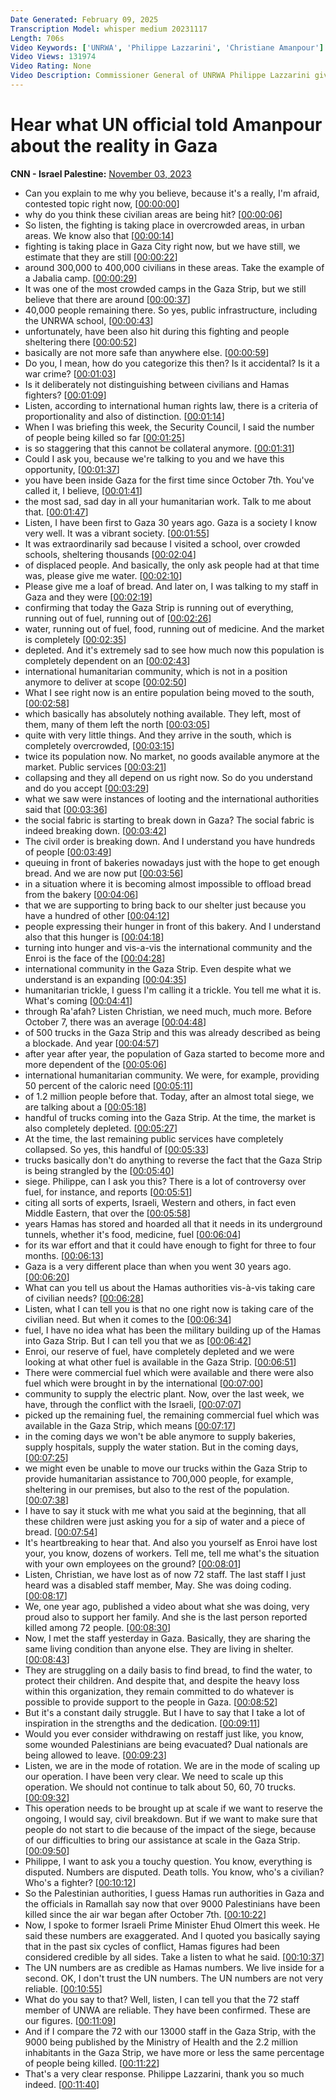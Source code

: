 ```yaml
---
Date Generated: February 09, 2025
Transcription Model: whisper medium 20231117
Length: 706s
Video Keywords: ['UNRWA', 'Philippe Lazzarini', 'Christiane Amanpour']
Video Views: 131974
Video Rating: None
Video Description: Commissioner General of UNRWA Philippe Lazzarini gives his reaction to the Israeli airstrike on the Jabalya refugee.
---
```


# Hear what UN official told Amanpour about the reality in Gaza
**CNN - Israel Palestine:** [November 03, 2023](https://www.youtube.com/watch?v=mQopuWAIons)
*  Can you explain to me why you believe, because it's a really, I'm afraid, contested topic right now, [[00:00:00](https://www.youtube.com/watch?v=mQopuWAIons&t=0.0s)]
*  why do you think these civilian areas are being hit? [[00:00:06](https://www.youtube.com/watch?v=mQopuWAIons&t=6.8s)]
*  So listen, the fighting is taking place in overcrowded areas, in urban areas. We know also that [[00:00:14](https://www.youtube.com/watch?v=mQopuWAIons&t=14.4s)]
*  fighting is taking place in Gaza City right now, but we have still, we estimate that they are still [[00:00:22](https://www.youtube.com/watch?v=mQopuWAIons&t=22.56s)]
*  around 300,000 to 400,000 civilians in these areas. Take the example of a Jabalia camp. [[00:00:29](https://www.youtube.com/watch?v=mQopuWAIons&t=29.599999999999998s)]
*  It was one of the most crowded camps in the Gaza Strip, but we still believe that there are around [[00:00:37](https://www.youtube.com/watch?v=mQopuWAIons&t=37.2s)]
*  40,000 people remaining there. So yes, public infrastructure, including the UNRWA school, [[00:00:43](https://www.youtube.com/watch?v=mQopuWAIons&t=43.519999999999996s)]
*  unfortunately, have been also hit during this fighting and people sheltering there [[00:00:52](https://www.youtube.com/watch?v=mQopuWAIons&t=52.0s)]
*  basically are not more safe than anywhere else. [[00:00:59](https://www.youtube.com/watch?v=mQopuWAIons&t=59.28s)]
*  Do you, I mean, how do you categorize this then? Is it accidental? Is it a war crime? [[00:01:03](https://www.youtube.com/watch?v=mQopuWAIons&t=63.92s)]
*  Is it deliberately not distinguishing between civilians and Hamas fighters? [[00:01:09](https://www.youtube.com/watch?v=mQopuWAIons&t=69.28s)]
*  Listen, according to international human rights law, there is a criteria of proportionality and also of distinction. [[00:01:14](https://www.youtube.com/watch?v=mQopuWAIons&t=74.24s)]
*  When I was briefing this week, the Security Council, I said the number of people being killed so far [[00:01:25](https://www.youtube.com/watch?v=mQopuWAIons&t=85.19999999999999s)]
*  is so staggering that this cannot be collateral anymore. [[00:01:31](https://www.youtube.com/watch?v=mQopuWAIons&t=91.75999999999999s)]
*  Could I ask you, because we're talking to you and we have this opportunity, [[00:01:37](https://www.youtube.com/watch?v=mQopuWAIons&t=97.28s)]
*  you have been inside Gaza for the first time since October 7th. You've called it, I believe, [[00:01:41](https://www.youtube.com/watch?v=mQopuWAIons&t=101.36s)]
*  the most sad, sad day in all your humanitarian work. Talk to me about that. [[00:01:47](https://www.youtube.com/watch?v=mQopuWAIons&t=107.12s)]
*  Listen, I have been first to Gaza 30 years ago. Gaza is a society I know very well. It was a vibrant society. [[00:01:55](https://www.youtube.com/watch?v=mQopuWAIons&t=115.28s)]
*  It was extraordinarily sad because I visited a school, over crowded schools, sheltering thousands [[00:02:04](https://www.youtube.com/watch?v=mQopuWAIons&t=124.32s)]
*  of displaced people. And basically, the only ask people had at that time was, please give me water. [[00:02:10](https://www.youtube.com/watch?v=mQopuWAIons&t=130.48s)]
*  Please give me a loaf of bread. And later on, I was talking to my staff in Gaza and they were [[00:02:19](https://www.youtube.com/watch?v=mQopuWAIons&t=139.51999999999998s)]
*  confirming that today the Gaza Strip is running out of everything, running out of fuel, running out of [[00:02:26](https://www.youtube.com/watch?v=mQopuWAIons&t=146.88s)]
*  water, running out of fuel, food, running out of medicine. And the market is completely [[00:02:35](https://www.youtube.com/watch?v=mQopuWAIons&t=155.52s)]
*  depleted. And it's extremely sad to see how much now this population is completely dependent on an [[00:02:43](https://www.youtube.com/watch?v=mQopuWAIons&t=163.04000000000002s)]
*  international humanitarian community, which is not in a position anymore to deliver at scope [[00:02:50](https://www.youtube.com/watch?v=mQopuWAIons&t=170.88s)]
*  What I see right now is an entire population being moved to the south, [[00:02:58](https://www.youtube.com/watch?v=mQopuWAIons&t=178.4s)]
*  which basically has absolutely nothing available. They left, most of them, many of them left the north [[00:03:05](https://www.youtube.com/watch?v=mQopuWAIons&t=185.52s)]
*  quite with very little things. And they arrive in the south, which is completely overcrowded, [[00:03:15](https://www.youtube.com/watch?v=mQopuWAIons&t=195.6s)]
*  twice its population now. No market, no goods available anymore at the market. Public services [[00:03:21](https://www.youtube.com/watch?v=mQopuWAIons&t=201.52s)]
*  collapsing and they all depend on us right now. So do you understand and do you accept [[00:03:29](https://www.youtube.com/watch?v=mQopuWAIons&t=209.2s)]
*  what we saw were instances of looting and the international authorities said that [[00:03:36](https://www.youtube.com/watch?v=mQopuWAIons&t=216.24s)]
*  the social fabric is starting to break down in Gaza? The social fabric is indeed breaking down. [[00:03:42](https://www.youtube.com/watch?v=mQopuWAIons&t=222.07999999999998s)]
*  The civil order is breaking down. And I understand you have hundreds of people [[00:03:49](https://www.youtube.com/watch?v=mQopuWAIons&t=229.6s)]
*  queuing in front of bakeries nowadays just with the hope to get enough bread. And we are now put [[00:03:56](https://www.youtube.com/watch?v=mQopuWAIons&t=236.8s)]
*  in a situation where it is becoming almost impossible to offload bread from the bakery [[00:04:06](https://www.youtube.com/watch?v=mQopuWAIons&t=246.0s)]
*  that we are supporting to bring back to our shelter just because you have a hundred of other [[00:04:12](https://www.youtube.com/watch?v=mQopuWAIons&t=252.48s)]
*  people expressing their hunger in front of this bakery. And I understand also that this hunger is [[00:04:18](https://www.youtube.com/watch?v=mQopuWAIons&t=258.71999999999997s)]
*  turning into hunger and vis-a-vis the international community and the Enroi is the face of the [[00:04:28](https://www.youtube.com/watch?v=mQopuWAIons&t=268.08s)]
*  international community in the Gaza Strip. Even despite what we understand is an expanding [[00:04:35](https://www.youtube.com/watch?v=mQopuWAIons&t=275.28s)]
*  humanitarian trickle, I guess I'm calling it a trickle. You tell me what it is. What's coming [[00:04:41](https://www.youtube.com/watch?v=mQopuWAIons&t=281.76s)]
*  through Ra'afah? Listen Christian, we need much, much more. Before October 7, there was an average [[00:04:48](https://www.youtube.com/watch?v=mQopuWAIons&t=288.0s)]
*  of 500 trucks in the Gaza Strip and this was already described as being a blockade. And year [[00:04:57](https://www.youtube.com/watch?v=mQopuWAIons&t=297.6s)]
*  after year after year, the population of Gaza started to become more and more dependent of the [[00:05:06](https://www.youtube.com/watch?v=mQopuWAIons&t=306.16s)]
*  international humanitarian community. We were, for example, providing 50 percent of the caloric need [[00:05:11](https://www.youtube.com/watch?v=mQopuWAIons&t=311.6s)]
*  of 1.2 million people before that. Today, after an almost total siege, we are talking about a [[00:05:18](https://www.youtube.com/watch?v=mQopuWAIons&t=318.64000000000004s)]
*  handful of trucks coming into the Gaza Strip. At the time, the market is also completely depleted. [[00:05:27](https://www.youtube.com/watch?v=mQopuWAIons&t=327.12s)]
*  At the time, the last remaining public services have completely collapsed. So yes, this handful of [[00:05:33](https://www.youtube.com/watch?v=mQopuWAIons&t=333.76s)]
*  trucks basically don't do anything to reverse the fact that the Gaza Strip is being strangled by the [[00:05:40](https://www.youtube.com/watch?v=mQopuWAIons&t=340.56s)]
*  siege. Philippe, can I ask you this? There is a lot of controversy over fuel, for instance, and reports [[00:05:51](https://www.youtube.com/watch?v=mQopuWAIons&t=351.2s)]
*  citing all sorts of experts, Israeli, Western and others, in fact even Middle Eastern, that over the [[00:05:58](https://www.youtube.com/watch?v=mQopuWAIons&t=358.64s)]
*  years Hamas has stored and hoarded all that it needs in its underground tunnels, whether it's food, medicine, fuel [[00:06:04](https://www.youtube.com/watch?v=mQopuWAIons&t=364.96s)]
*  for its war effort and that it could have enough to fight for three to four months. [[00:06:13](https://www.youtube.com/watch?v=mQopuWAIons&t=373.2s)]
*  Gaza is a very different place than when you went 30 years ago. [[00:06:20](https://www.youtube.com/watch?v=mQopuWAIons&t=380.96s)]
*  What can you tell us about the Hamas authorities vis-à-vis taking care of civilian needs? [[00:06:28](https://www.youtube.com/watch?v=mQopuWAIons&t=388.16s)]
*  Listen, what I can tell you is that no one right now is taking care of the civilian need. But when it comes to the [[00:06:34](https://www.youtube.com/watch?v=mQopuWAIons&t=394.32s)]
*  fuel, I have no idea what has been the military building up of the Hamas into Gaza Strip. But I can tell you that we as [[00:06:42](https://www.youtube.com/watch?v=mQopuWAIons&t=402.96s)]
*  Enroi, our reserve of fuel, have completely depleted and we were looking at what other fuel is available in the Gaza Strip. [[00:06:51](https://www.youtube.com/watch?v=mQopuWAIons&t=411.52s)]
*  There were commercial fuel which were available and there were also fuel which were brought in by the international [[00:07:00](https://www.youtube.com/watch?v=mQopuWAIons&t=420.48s)]
*  community to supply the electric plant. Now, over the last week, we have, through the conflict with the Israeli, [[00:07:07](https://www.youtube.com/watch?v=mQopuWAIons&t=427.84000000000003s)]
*  picked up the remaining fuel, the remaining commercial fuel which was available in the Gaza Strip, which means [[00:07:17](https://www.youtube.com/watch?v=mQopuWAIons&t=437.52000000000004s)]
*  in the coming days we won't be able anymore to supply bakeries, supply hospitals, supply the water station. But in the coming days, [[00:07:25](https://www.youtube.com/watch?v=mQopuWAIons&t=445.04s)]
*  we might even be unable to move our trucks within the Gaza Strip to provide humanitarian assistance to 700,000 people, for example, sheltering in our premises, but also to the rest of the population. [[00:07:38](https://www.youtube.com/watch?v=mQopuWAIons&t=458.32000000000005s)]
*  I have to say it stuck with me what you said at the beginning, that all these children were just asking you for a sip of water and a piece of bread. [[00:07:54](https://www.youtube.com/watch?v=mQopuWAIons&t=474.72s)]
*  It's heartbreaking to hear that. And also you yourself as Enroi have lost your, you know, dozens of workers. Tell me, tell me what's the situation with your own employees on the ground? [[00:08:01](https://www.youtube.com/watch?v=mQopuWAIons&t=481.36s)]
*  Listen, Christian, we have lost as of now 72 staff. The last staff I just heard was a disabled staff member, May. She was doing coding. [[00:08:17](https://www.youtube.com/watch?v=mQopuWAIons&t=497.04s)]
*  We, one year ago, published a video about what she was doing, very proud also to support her family. And she is the last person reported killed among 72 people. [[00:08:30](https://www.youtube.com/watch?v=mQopuWAIons&t=510.88s)]
*  Now, I met the staff yesterday in Gaza. Basically, they are sharing the same living condition than anyone else. They are living in shelter. [[00:08:43](https://www.youtube.com/watch?v=mQopuWAIons&t=523.12s)]
*  They are struggling on a daily basis to find bread, to find the water, to protect their children. And despite that, and despite the heavy loss within this organization, they remain committed to do whatever is possible to provide support to the people in Gaza. [[00:08:52](https://www.youtube.com/watch?v=mQopuWAIons&t=532.7199999999999s)]
*  But it's a constant daily struggle. But I have to say that I take a lot of inspiration in the strengths and the dedication. [[00:09:11](https://www.youtube.com/watch?v=mQopuWAIons&t=551.96s)]
*  Would you ever consider withdrawing on restaff just like, you know, some wounded Palestinians are being evacuated? Dual nationals are being allowed to leave. [[00:09:23](https://www.youtube.com/watch?v=mQopuWAIons&t=563.2800000000001s)]
*  Listen, we are in the mode of rotation. We are in the mode of scaling up our operation. I have been very clear. We need to scale up this operation. We should not continue to talk about 50, 60, 70 trucks. [[00:09:32](https://www.youtube.com/watch?v=mQopuWAIons&t=572.92s)]
*  This operation needs to be brought up at scale if we want to reserve the ongoing, I would say, civil breakdown. But if we want to make sure that people do not start to die because of the impact of the siege, because of our difficulties to bring our assistance at scale in the Gaza Strip. [[00:09:50](https://www.youtube.com/watch?v=mQopuWAIons&t=590.0s)]
*  Philippe, I want to ask you a touchy question. You know, everything is disputed. Numbers are disputed. Death tolls. You know, who's a civilian? Who's a fighter? [[00:10:12](https://www.youtube.com/watch?v=mQopuWAIons&t=612.72s)]
*  So the Palestinian authorities, I guess Hamas run authorities in Gaza and the officials in Ramallah say now that over 9000 Palestinians have been killed since the air war began after October 7th. [[00:10:22](https://www.youtube.com/watch?v=mQopuWAIons&t=622.44s)]
*  Now, I spoke to former Israeli Prime Minister Ehud Olmert this week. He said these numbers are exaggerated. And I quoted you basically saying that in the past six cycles of conflict, Hamas figures had been considered credible by all sides. Take a listen to what he said. [[00:10:37](https://www.youtube.com/watch?v=mQopuWAIons&t=637.44s)]
*  The UN numbers are as credible as Hamas numbers. We live inside for a second. OK, I don't trust the UN numbers. The UN numbers are not very reliable. [[00:10:55](https://www.youtube.com/watch?v=mQopuWAIons&t=655.16s)]
*  What do you say to that? Well, listen, I can tell you that the 72 staff member of UNWA are reliable. They have been confirmed. These are our figures. [[00:11:09](https://www.youtube.com/watch?v=mQopuWAIons&t=669.0799999999999s)]
*  And if I compare the 72 with our 13000 staff in the Gaza Strip, with the 9000 being published by the Ministry of Health and the 2.2 million inhabitants in the Gaza Strip, we have more or less the same percentage of people being killed. [[00:11:22](https://www.youtube.com/watch?v=mQopuWAIons&t=682.04s)]
*  That's a very clear response. Philippe Lazzarini, thank you so much indeed. [[00:11:40](https://www.youtube.com/watch?v=mQopuWAIons&t=700.3199999999999s)]
